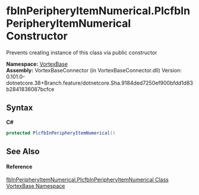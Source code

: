 # fbInPeripheryItemNumerical.PlcfbInPeripheryItemNumerical Constructor 
 

Prevents creating instance of this class via public constructor

**Namespace:**&nbsp;<a href="N_VortexBase.md">VortexBase</a><br />**Assembly:**&nbsp;VortexBaseConnector (in VortexBaseConnector.dll) Version: 0.101.0-dotnetcore.38+Branch.feature/dotnetcore.Sha.9184ded7250ef900bfdd1d83b2841836087bcfce

## Syntax

**C#**<br />
``` C#
protected PlcfbInPeripheryItemNumerical()
```


## See Also


#### Reference
<a href="T_VortexBase_fbInPeripheryItemNumerical_PlcfbInPeripheryItemNumerical.md">fbInPeripheryItemNumerical.PlcfbInPeripheryItemNumerical Class</a><br /><a href="N_VortexBase.md">VortexBase Namespace</a><br />